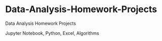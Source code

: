 # Data-Analysis-Homework-Projects
Data Analysis Homework Projects

Jupyter Notebook, Python, Excel, Algorithms
